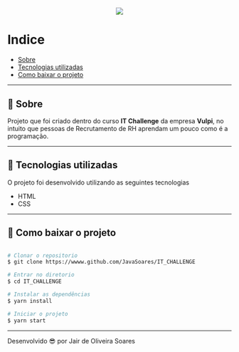 <h1 align="center">
    <img src= "/.screenshot_1.png">
</h1>

# Indice

- [Sobre](#-sobre)
- [Tecnologias utilizadas](#-tecnologias-utilizadas)
- [Como baixar o projeto](#-como-baixar-o-projeto)

---
## 📝 Sobre
Projeto que foi criado dentro do curso **IT Challenge** da empresa **Vulpi**, no intuito que pessoas de Recrutamento de RH aprendam um pouco como é a programação.

---
## 🚀 Tecnologias utilizadas

O projeto foi desenvolvido utilizando as seguintes tecnologias

- HTML
- CSS

---
## 📁 Como baixar o projeto

```bash

# Clonar o repositorio
$ git clone https://wwww.github.com/JavaSoares/IT_CHALLENGE

# Entrar no diretorio 
$ cd IT_CHALLENGE

# Instalar as dependências
$ yarn install

# Iniciar o projeto
$ yarn start
```
---
Desenvolvido 😎 por Jair de Oliveira Soares
